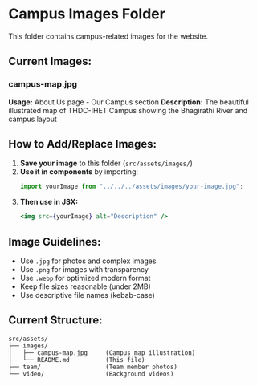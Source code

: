 # Campus Images Folder

This folder contains campus-related images for the website.

## Current Images:

### campus-map.jpg
**Usage:** About Us page - Our Campus section
**Description:** The beautiful illustrated map of THDC-IHET Campus showing the Bhagirathi River and campus layout

## How to Add/Replace Images:

1. **Save your image** to this folder (`src/assets/images/`)
2. **Use it in components** by importing:
   ```javascript
   import yourImage from "../../../assets/images/your-image.jpg";
   ```
3. **Then use in JSX:**
   ```jsx
   <img src={yourImage} alt="Description" />
   ```

## Image Guidelines:

- Use `.jpg` for photos and complex images
- Use `.png` for images with transparency
- Use `.webp` for optimized modern format
- Keep file sizes reasonable (under 2MB)
- Use descriptive file names (kebab-case)

## Current Structure:
```
src/assets/
├── images/
│   ├── campus-map.jpg     (Campus map illustration)
│   └── README.md          (This file)
├── team/                  (Team member photos)
└── video/                 (Background videos)
```
